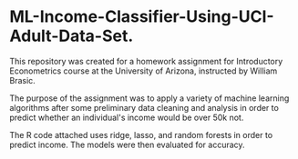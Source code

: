 # ML-Income-Classifier-Using-UCI-Adult-Data-Set.

This repository was created for a homework assignment for Introductory Econometrics course at the University of Arizona, instructed by William Brasic.

The purpose of the assignment was to apply a variety of machine learning algorithms after some preliminary data cleaning and analysis in order to predict whether an individual's income would be over 50k not. 

The R code attached uses ridge, lasso, and random forests in order to predict income. The models were then evaluated for accuracy. 

